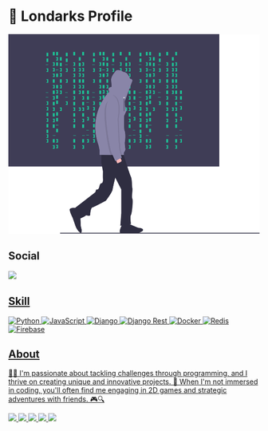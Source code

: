# 👾 Londarks Profile


<div align="center">
  <img height=400 src="img/logo.svg">
</div>

## Social

  <a target='_blank' href="https://linkedin.com/in/londarks/">
        <img src="https://img.shields.io/badge/LinkedIn-%23323330?style=for-the-badge&logo=linkedin&logoColor=%23F7DF1E"
  </a>

## Skill

![Python](https://img.shields.io/badge/python-%23323330?style=for-the-badge&logo=python&logoColor=ffdd54)
![JavaScript](https://img.shields.io/badge/javascript-%23323330.svg?style=for-the-badge&logo=javascript&logoColor=%23F7DF1E)
![Django](https://img.shields.io/badge/Django-%23323330?style=for-the-badge&logo=django&logoColor=%23F7DF1E)
![Django Rest](https://img.shields.io/badge/django%20rest-%23323330?style=for-the-badge&logo=django&logoColor=%23F7DF1E)
![Docker](https://img.shields.io/badge/Docker-%23323330?style=for-the-badge&logo=docker&logoColor=%23F7DF1E)
![Redis](https://img.shields.io/badge/redis-%23323330.svg?style=for-the-badge&logo=redis&logoColor=%23F7DF1E)
![Firebase](https://img.shields.io/badge/firebase-%23323330.svg?style=for-the-badge&logo=firebase)

## About


🧠💡 I'm passionate about tackling challenges through programming, and I thrive on creating unique and innovative projects. 🌌 When I'm not immersed in coding, you'll often find me engaging in 2D games and strategic adventures with friends. 🎮🔍


![](https://github-profile-summary-cards.vercel.app/api/cards/profile-details?username=londarks&theme=github_dark)
![](https://github-profile-summary-cards.vercel.app/api/cards/repos-per-language?username=londarks&theme=github_dark)
![](https://github-profile-summary-cards.vercel.app/api/cards/most-commit-language?username=londarks&theme=github_dark)
![](https://github-profile-summary-cards.vercel.app/api/cards/stats?username=londarks&theme=github_dark)
![](https://github-profile-summary-cards.vercel.app/api/cards/productive-time?username=londarks&theme=github_dark)


